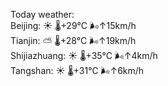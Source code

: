 Today weather:  
Beijing: ☀️   🌡️+29°C 🌬️↑15km/h  
Tianjin: ⛅️  🌡️+28°C 🌬️↑19km/h  
Shijiazhuang: ☀️   🌡️+35°C 🌬️↑4km/h  
Tangshan: ☀️   🌡️+31°C 🌬️↑6km/h  
